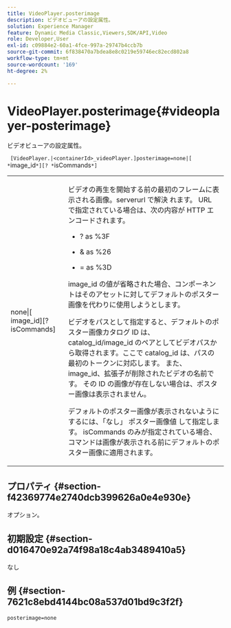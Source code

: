 ```yaml
---
title: VideoPlayer.posterimage
description: ビデオビューアの設定属性。
solution: Experience Manager
feature: Dynamic Media Classic,Viewers,SDK/API,Video
role: Developer,User
exl-id: c09884e2-60a1-4fce-997a-29747b4ccb7b
source-git-commit: 6f838470a7bdea8e8c0219e59746ec82ecd802a8
workflow-type: tm+mt
source-wordcount: '169'
ht-degree: 2%

---
```


# VideoPlayer.posterimage{#videoplayer-posterimage}

ビデオビューアの設定属性。

` [VideoPlayer.|<containerId>_videoPlayer.]posterimage=none|[ *`image_id`*][? *`isCommands`*]`

<table id="table_C616483932C2482CA9794DDD7313FD7C"> 
 <tbody> 
  <tr> 
   <td colname="col1"> <p> <span class="codeph"> none|[<span class="varname"> image_id</span>][?<span class="varname"> isCommands</span>]</span> </p> </td> 
   <td colname="col2"> <p> ビデオの再生を開始する前の最初のフレームに表示される画像。serverurl<span class="codeph"> で解決 </span> れます。 URL で指定されている場合は、次の内容が HTTP エンコードされます。 </p> <p> 
     <ul id="ul_B38A687CEFE64C68A0B2C227A68A458F"> 
      <li id="li_E7AE1BDAC17E49E0B7ACF89C5C0529F0"> <p> <span class="codeph">?</span> as <span class="codeph"> %3F</span> </p> </li> 
      <li id="li_391CCF067F734480B2B4AFC9760C479A"> <p> <span class="codeph"> &amp;</span> as <span class="codeph"> %26</span> </p> </li> 
      <li id="li_6824B66A55554C5A8B12874DCF5BFAEE"> <p> <span class="codeph"> =</span> as <span class="codeph"> %3D</span> </p> </li> 
     </ul> </p> <p><span class="codeph"><span class="varname"> image_id</span></span> の値が省略された場合、コンポーネントはそのアセットに対してデフォルトのポスター画像を代わりに使用しようとします。 </p> <p>ビデオをパスとして指定すると、デフォルトのポスター画像カタログ ID は、<span class="codeph"> catalog_id/image_id</span> のペアとしてビデオパスから取得されます。ここで <span class="codeph"> catalog_id</span> は、パスの最初のトークンに対応します。 また、image_id<span class="codeph"></span>、拡張子が削除されたビデオの名前です。 その ID の画像が存在しない場合は、ポスター画像は表示されません。 </p> <p>デフォルトのポスター画像が表示されないようにするには、「なし」 <span class="codeph"> ポスター画像値 </span> して指定します。 <span class="codeph"><span class="varname"> isCommands</span></span> のみが指定されている場合、コマンドは画像が表示される前にデフォルトのポスター画像に適用されます。 </p> </td> 
  </tr> 
 </tbody> 
</table>

## プロパティ {#section-f42369774e2740dcb399626a0e4e930e}

オプション。

## 初期設定 {#section-d016470e92a74f98a18c4ab3489410a5}

なし

## 例 {#section-7621c8ebd4144bc08a537d01bd9c3f2f}

```
posterimage=none
```
